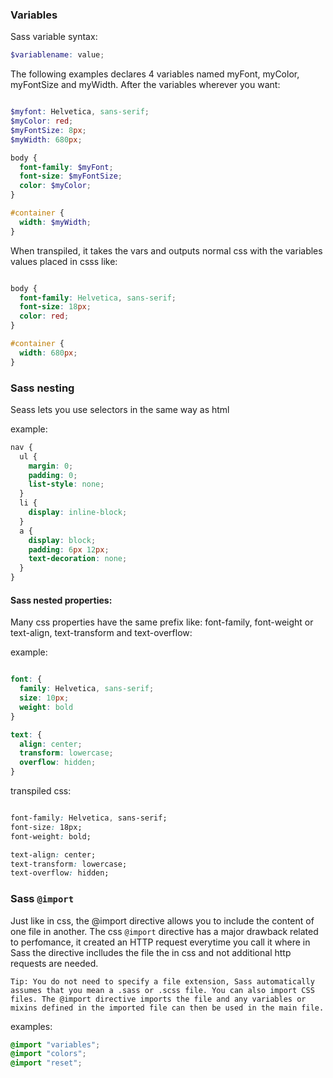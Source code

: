 ### Variables

Sass variable syntax: 

```scss
$variablename: value;
```

The following examples declares 4 variables named myFont, myColor, myFontSize and myWidth. After the variables wherever you want:

```scss

$myfont: Helvetica, sans-serif;
$myColor: red;
$myFontSize: 8px;
$myWidth: 680px;

body {
  font-family: $myFont;
  font-size: $myFontSize;
  color: $myColor;
}

#container {
  width: $myWidth;
}
```
When transpiled, it takes the vars and outputs normal css with the variables values placed in csss like: 

```css

body {
  font-family: Helvetica, sans-serif;
  font-size: 18px;
  color: red;
}

#container {
  width: 680px;
}
```

### Sass nesting

Seass lets you use selectors in the same way as html

example:

```css
nav {
  ul {
    margin: 0;
    padding: 0;
    list-style: none;
  }
  li {
    display: inline-block;
  }
  a {
    display: block;
    padding: 6px 12px;
    text-decoration: none;
  }
}

```

#### Sass nested properties: 

Many css properties have the same prefix like: font-family, font-weight or text-align, text-transform and text-overflow:

example: 

```scss

font: {
  family: Helvetica, sans-serif;
  size: 10px;
  weight: bold
}

text: {
  align: center;
  transform: lowercase;
  overflow: hidden;
}

```

transpiled css: 
```css

font-family: Helvetica, sans-serif;
font-size: 18px;
font-weight: bold;

text-align: center;
text-transform: lowercase;
text-overflow: hidden;

```

### Sass `@import`

Just like in css, the @import directive allows you to include the content of one file in another. The css `@import` directive has a 
major drawback related to perfomance, it created an HTTP request everytime you call it where in Sass the directive inclludes the file the in css and
not additional http requests are needed.

`Tip: You do not need to specify a file extension, Sass automatically assumes that you mean a .sass or .scss file. You can also import CSS files. The @import directive imports the file and any variables or mixins defined in the imported file can then be used in the main file.`

examples: 

```scss
@import "variables";
@import "colors";
@import "reset";

```
